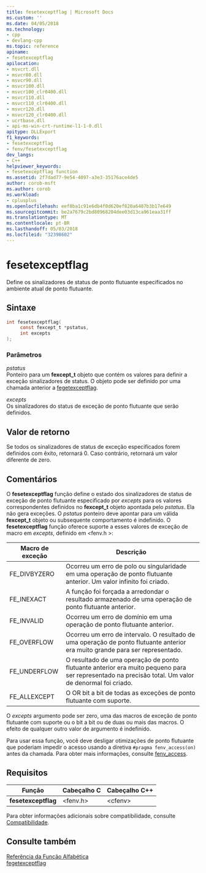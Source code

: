 ```yaml
---
title: fesetexceptflag | Microsoft Docs
ms.custom: ''
ms.date: 04/05/2018
ms.technology:
- cpp
- devlang-cpp
ms.topic: reference
apiname:
- fesetexceptflag
apilocation:
- msvcrt.dll
- msvcr80.dll
- msvcr90.dll
- msvcr100.dll
- msvcr100_clr0400.dll
- msvcr110.dll
- msvcr110_clr0400.dll
- msvcr120.dll
- msvcr120_clr0400.dll
- ucrtbase.dll
- api-ms-win-crt-runtime-l1-1-0.dll
apitype: DLLExport
f1_keywords:
- fesetexceptflag
- fenv/fesetexceptflag
dev_langs:
- C++
helpviewer_keywords:
- fesetexceptflag function
ms.assetid: 2f7dad77-9e54-4097-a3e3-35176ace4de5
author: corob-msft
ms.author: corob
ms.workload:
- cplusplus
ms.openlocfilehash: eef8ba1c91e6db4f0d620ef820a6487b3b17e649
ms.sourcegitcommit: be2a7679c2bd80968204dee03d13ca961eaa31ff
ms.translationtype: MT
ms.contentlocale: pt-BR
ms.lasthandoff: 05/03/2018
ms.locfileid: "32398602"
---
```

# <a name="fesetexceptflag"></a>fesetexceptflag

Define os sinalizadores de status de ponto flutuante especificados no ambiente atual de ponto flutuante.

## <a name="syntax"></a>Sintaxe

```C
int fesetexceptflag(
     const fexcept_t *pstatus,
     int excepts
);
```

### <a name="parameters"></a>Parâmetros

*pstatus*<br/>
Ponteiro para um **fexcept_t** objeto que contém os valores para definir a exceção sinalizadores de status. O objeto pode ser definido por uma chamada anterior a [fegetexceptflag](fegetexceptflag2.md).

*excepts*<br/>
Os sinalizadores do status de exceção de ponto flutuante que serão definidos.

## <a name="return-value"></a>Valor de retorno

Se todos os sinalizadores de status de exceção especificados forem definidos com êxito, retornará 0. Caso contrário, retornará um valor diferente de zero.

## <a name="remarks"></a>Comentários

O **fesetexceptflag** função define o estado dos sinalizadores de status de exceção de ponto flutuante especificado por *excepts* para os valores correspondentes definidos no **fexcept_t** objeto apontada pelo *pstatus*.  Ela não gera exceções. O *pstatus* ponteiro deve apontar para um válida **fexcept_t** objeto ou subsequente comportamento é indefinido. O **fesetexceptflag** função oferece suporte a esses valores de exceção de macro em *excepts*, definido em \<fenv.h >:

|Macro de exceção|Descrição|
|---------------------|-----------------|
|FE_DIVBYZERO|Ocorreu um erro de polo ou singularidade em uma operação de ponto flutuante anterior. Um valor infinito foi criado.|
|FE_INEXACT|A função foi forçada a arredondar o resultado armazenado de uma operação de ponto flutuante anterior.|
|FE_INVALID|Ocorreu um erro de domínio em uma operação de ponto flutuante anterior.|
|FE_OVERFLOW|Ocorreu um erro de intervalo. O resultado de uma operação de ponto flutuante anterior era muito grande para ser representado.|
|FE_UNDERFLOW|O resultado de uma operação de ponto flutuante anterior era muito pequeno para ser representado na precisão total. Um valor de denormal foi criado.|
|FE_ALLEXCEPT|O OR bit a bit de todas as exceções de ponto flutuante com suporte.|

O *excepts* argumento pode ser zero, uma das macros de exceção de ponto flutuante com suporte ou o bit a bit ou de duas ou mais das macros. O efeito de qualquer outro valor de argumento é indefinido.

Para usar essa função, você deve desligar otimizações de ponto flutuante que poderiam impedir o acesso usando a diretiva `#pragma fenv_access(on)` antes da chamada. Para obter mais informações, consulte [fenv_access](../../preprocessor/fenv-access.md).

## <a name="requirements"></a>Requisitos

|Função|Cabeçalho C|Cabeçalho C++|
|--------------|--------------|------------------|
|**fesetexceptflag**|\<fenv.h>|\<cfenv>|

Para obter informações adicionais sobre compatibilidade, consulte [Compatibilidade](../../c-runtime-library/compatibility.md).

## <a name="see-also"></a>Consulte também

[Referência da Função Alfabética](crt-alphabetical-function-reference.md)<br/>
[fegetexceptflag](fegetexceptflag2.md)<br/>
